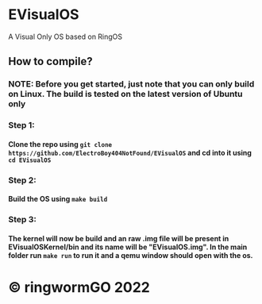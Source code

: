 # EVisualOS
A Visual Only OS based on RingOS

## How to compile?

### NOTE: Before you get started, just note that you can only build on Linux. The build is tested on the latest version of Ubuntu only

### Step 1:
#### Clone the repo using ``git clone https://github.com/ElectroBoy404NotFound/EVisualOS`` and cd into it using ``cd EVisualOS``
### Step 2:
#### Build the OS using ``make build``
### Step 3:
#### The kernel will now be build and an raw .img file will be present in EVisualOSKernel/bin and its name will be "EVisualOS.img". In the main folder run ``make run`` to run it and a qemu window should open with the os.

# © ringwormGO 2022